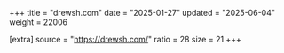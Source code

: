 +++
title = "drewsh.com"
date = "2025-01-27"
updated = "2025-06-04"
weight = 22006

[extra]
source = "https://drewsh.com/"
ratio = 28
size = 21
+++
